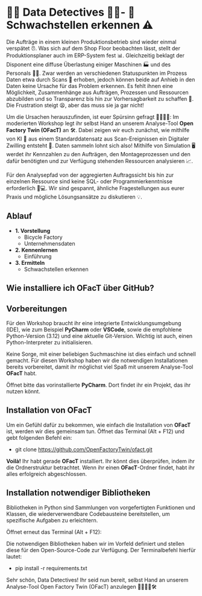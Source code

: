 # 🕵️‍♂️ Data Detectives 🕵️‍♀️- 🐛 Schwachstellen erkennen ⚠️

Die Aufträge in einem kleinen Produktionsbetrieb sind wieder einmal verspätet ⏰. Was sich auf dem Shop Floor beobachten lässt, stellt der Produktionsplaner auch im ERP-System fest 📊. Gleichzeitig beklagt der Disponent eine diffuse Überlastung einiger Maschinen 🏭 und des Personals 👷‍♂️. Zwar werden an verschiedenen Statuspunkten im Prozess Daten etwa durch Scans 📡 erhoben, jedoch können beide auf Anhieb in den Daten keine Ursache für das Problem erkennen. Es fehlt ihnen eine Möglichkeit, Zusammenhänge aus Aufträgen, Prozessen und Ressourcen abzubilden und so Transparenz bis hin zur Vorhersagbarkeit zu schaffen 🔮. Die Frustration steigt 😫, aber das muss sie ja gar nicht!

Um die Ursachen herauszufinden, ist euer Spürsinn gefragt 🕵️‍♀️🕵️‍♂️: Im moderierten Workshop legt ihr selbst Hand an unserem Analyse-Tool **Open Factory Twin (OFacT)** an 🛠️. Dabei zeigen wir euch zunächst, wie mithilfe von KI 🤖 aus einem Standarddatensatz aus Scan-Ereignissen ein Digitaler Zwilling entsteht 👫. Daten sammeln lohnt sich also! Mithilfe von Simulation 🖥️ werdet ihr Kennzahlen zu den Aufträgen, den Montageprozessen und den dafür benötigten und zur Verfügung stehenden Ressourcen analysieren 📈.

Für den Analysepfad von der aggregierten Auftragssicht bis hin zur einzelnen Ressource sind keine SQL- oder Programmierkenntnisse erforderlich 🚫💻. Wir sind gespannt, ähnliche Fragestellungen aus eurer Praxis und mögliche Lösungsansätze zu diskutieren 💡.

## Ablauf

- **1. Vorstellung**
  - Bicycle Factory
  - Unternehmensdaten
- **2. Kennenlernen**
  - Einführung
- **3. Ermitteln**
  - Schwachstellen erkennen

## Wie installiere ich OFacT über GitHub?

## Vorbereitungen 

Für den Workshop braucht ihr eine integrierte Entwicklungsumgebung (IDE), wie zum Beispiel **PyCharm** oder **VSCode**, sowie die empfohlene Python-Version (3.12) und eine aktuelle Git-Version. 
Wichtig ist auch, einen Python-Interpreter zu initialisieren.

Keine Sorge, mit einer beliebigen Suchmaschine ist dies einfach und schnell gemacht. 
Für diesen Workshop haben wir die notwendigen Installationen bereits vorbereitet, damit ihr möglichst viel Spaß mit unserem Analyse-Tool **OFacT** habt.

Öffnet bitte das vorinstallierte **PyCharm**. Dort findet ihr ein Projekt, das ihr nutzen könnt.

## Installation von OFacT

Um ein Gefühl dafür zu bekommen, wie einfach die Installation von **OFacT** ist, werden wir dies gemeinsam tun. Öffnet das Terminal (Alt + F12) und gebt folgenden Befehl ein:
- git clone https://github.com/OpenFactoryTwin/ofact.git

**Voilà!** Ihr habt gerade **OFacT** installiert. Ihr könnt dies überprüfen, indem ihr die Ordnerstruktur betrachtet. Wenn ihr einen **OFacT**-Ordner findet, habt ihr alles erfolgreich abgeschlossen.

## Installation notwendiger Bibliotheken

Bibliotheken in Python sind Sammlungen von vorgefertigten Funktionen und Klassen, die wiederverwendbare Codebausteine bereitstellen, um spezifische Aufgaben zu erleichtern.

Öffnet erneut das Terminal (Alt + F12):

Die notwendigen Bibliotheken haben wir im Vorfeld definiert und stellen diese für den Open-Source-Code zur Verfügung. Der Terminalbefehl hierfür lautet:
- pip install -r requirements.txt

Sehr schön, Data Detectives! Ihr seid nun bereit, selbst Hand an unserem Analyse-Tool Open Factory Twin (OFacT) anzulegen 🕵️‍♀️🕵️‍♂️🛠️